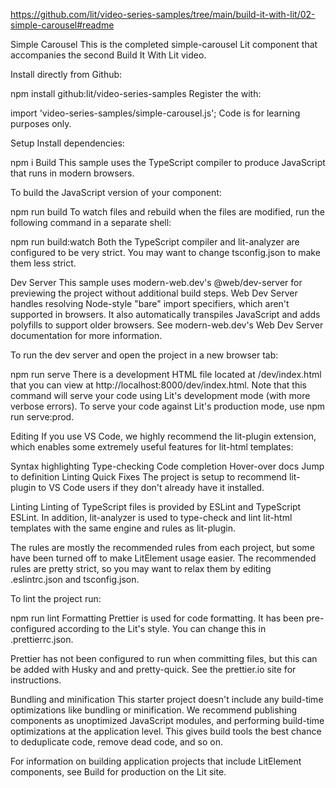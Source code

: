 https://github.com/lit/video-series-samples/tree/main/build-it-with-lit/02-simple-carousel#readme

Simple Carousel
This is the completed simple-carousel Lit component that accompanies the second Build It With Lit video.

Install directly from Github:

npm install github:lit/video-series-samples
Register the <simple-carousel> with:

import 'video-series-samples/simple-carousel.js';
Code is for learning purposes only.

Setup
Install dependencies:

npm i
Build
This sample uses the TypeScript compiler to produce JavaScript that runs in modern browsers.

To build the JavaScript version of your component:

npm run build
To watch files and rebuild when the files are modified, run the following command in a separate shell:

npm run build:watch
Both the TypeScript compiler and lit-analyzer are configured to be very strict. You may want to change tsconfig.json to make them less strict.

Dev Server
This sample uses modern-web.dev's @web/dev-server for previewing the project without additional build steps. Web Dev Server handles resolving Node-style "bare" import specifiers, which aren't supported in browsers. It also automatically transpiles JavaScript and adds polyfills to support older browsers. See modern-web.dev's Web Dev Server documentation for more information.

To run the dev server and open the project in a new browser tab:

npm run serve
There is a development HTML file located at /dev/index.html that you can view at http://localhost:8000/dev/index.html. Note that this command will serve your code using Lit's development mode (with more verbose errors). To serve your code against Lit's production mode, use npm run serve:prod.

Editing
If you use VS Code, we highly recommend the lit-plugin extension, which enables some extremely useful features for lit-html templates:

Syntax highlighting
Type-checking
Code completion
Hover-over docs
Jump to definition
Linting
Quick Fixes
The project is setup to recommend lit-plugin to VS Code users if they don't already have it installed.

Linting
Linting of TypeScript files is provided by ESLint and TypeScript ESLint. In addition, lit-analyzer is used to type-check and lint lit-html templates with the same engine and rules as lit-plugin.

The rules are mostly the recommended rules from each project, but some have been turned off to make LitElement usage easier. The recommended rules are pretty strict, so you may want to relax them by editing .eslintrc.json and tsconfig.json.

To lint the project run:

npm run lint
Formatting
Prettier is used for code formatting. It has been pre-configured according to the Lit's style. You can change this in .prettierrc.json.

Prettier has not been configured to run when committing files, but this can be added with Husky and and pretty-quick. See the prettier.io site for instructions.

Bundling and minification
This starter project doesn't include any build-time optimizations like bundling or minification. We recommend publishing components as unoptimized JavaScript modules, and performing build-time optimizations at the application level. This gives build tools the best chance to deduplicate code, remove dead code, and so on.

For information on building application projects that include LitElement components, see Build for production on the Lit site.